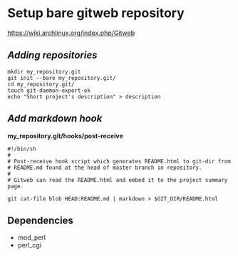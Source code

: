 Setup bare gitweb repository
==============

https://wiki.archlinux.org/index.php/Gitweb

*Adding repositories*
--------------

	mkdir my_repository.git
	git init --bare my_repository.git/
	cd my_repository.git/
	touch git-daemon-export-ok
	echo "Short project's description" > description

*Add markdown hook*
--------------
**my_repository.git/hooks/post-receive**

	#!/bin/sh
	#
	# Post-receive hook script which generates README.html to git-dir from
	# README.md found at the head of master branch in repository.
	#
	# Gitweb can read the README.html and embed it to the project summary page.

	git cat-file blob HEAD:README.md | markdown > $GIT_DIR/README.html


	
Dependencies
--------------

- mod_perl
- perl_cgi
